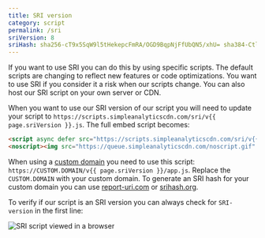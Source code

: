 ```yaml
---
title: SRI version
category: script
permalink: /sri
sriVersion: 8
sriHash: sha256-cT9x5SqW9l5tHekepcFmRA/OGD9BqpNjFfUbQN5/xhU= sha384-Ctlr4fGZ2vC/YG88I+6MX6HY7TSS4RS0sDUpAwJm5qytQPEAvEA1Tl+GvJ9hL4Kw sha512-y3S+Gb/NJYXLQEiLuQ+gCpID6yDrSsplgubNIqtvm9BcmNOkMvym1CyYa82WcS5rNKLn0pTUu3eXQ+tgCGXQrA==
---
```


If you want to use SRI you can do this by using specific scripts. The default scripts are changing to reflect new features or code optimizations. You want to use SRI if you consider it a risk when our scripts change. You can also host our SRI script on your own server or CDN.

When you want to use our SRI version of our script you will need to update your script to `https://scripts.simpleanalyticscdn.com/sri/v{{ page.sriVersion }}.js`. The full embed script becomes:

<!-- prettier-ignore -->
```html
<script async defer src="https://scripts.simpleanalyticscdn.com/sri/v{{ page.sriVersion }}.js" integrity="{{ page.sriHash }}" crossorigin="anonymous"></script>
<noscript><img src="https://queue.simpleanalyticscdn.com/noscript.gif" alt="" referrerpolicy="no-referrer-when-downgrade" /></noscript>
```

When using a [custom domain](/bypass-ad-blockers) you need to use this script: `https://CUSTOM.DOMAIN/v{{ page.sriVersion }}/app.js`. Replace the `CUSTOM.DOMAIN` with your custom domain. To generate an SRI hash for your custom domain you can use [report-uri.com](https://report-uri.com/home/sri_hash) or [srihash.org](https://www.srihash.org/).

To verify if our script is an SRI version you can always check for `SRI-version` in the first line:

<img class="border" src="https://user-images.githubusercontent.com/1079135/147767570-1f7d86bb-b824-4e22-87e3-fbe2757e01c1.png" alt="SRI script viewed in a browser" />
